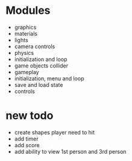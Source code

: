 # Modules
 - graphics
  - materials
  - lights
  - camera controls
 - physics
  - initialization and loop
  - game objects collider
 - gameplay
  - initialization, menu and loop
  - save and load state
  - controls
  

# new todo
- create shapes player need to hit
- add timer
- add score
- add ability to view 1st person and 3rd person

